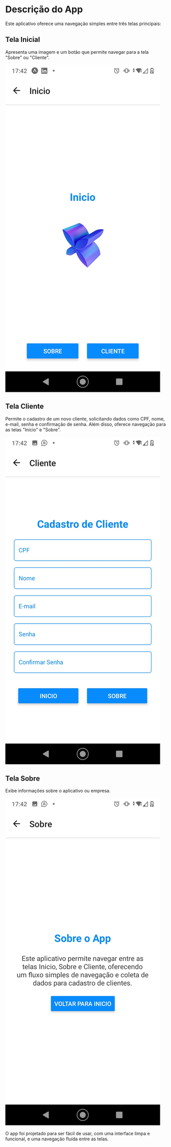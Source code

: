 # Descrição do App

Este aplicativo oferece uma navegação simples entre três telas principais:

## Tela Inicial
Apresenta uma imagem e um botão que permite navegar para a tela "Sobre" ou "Cliente".

![Imagem da Tela Inicial](img/inicio.jpeg)

## Tela Cliente
Permite o cadastro de um novo cliente, solicitando dados como CPF, nome, e-mail, senha e confirmação de senha. Além disso, oferece navegação para as telas "Inicio" e "Sobre".

![Imagem da Tela Cliente](img/cliente.jpeg)

## Tela Sobre
Exibe informações sobre o aplicativo ou empresa.

![Imagem da Tela Sobre](img/sobre.jpeg)

O app foi projetado para ser fácil de usar, com uma interface limpa e funcional, e uma navegação fluída entre as telas.
